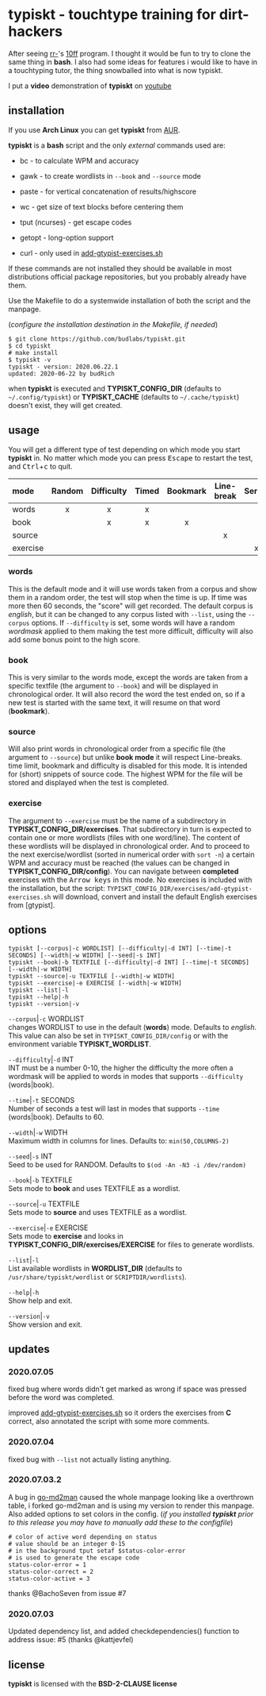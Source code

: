 # typiskt - touchtype training for dirt-hackers 

After seeing [rr-]'s [10ff] program. I thought it would be
fun to try to clone the same thing in **bash**. I also had
some ideas for features i would like to have in a
touchtyping tutor, the thing snowballed into what is now
typiskt.  

I put a **video** demonstration of **typiskt** on
[youtube](https://www.youtube.com/watch?v=miRjG-5puz4)

[rr-]:  https://github.com/rr-
[10ff]: https://github.com/rr-/10ff



## installation

If you use **Arch Linux** you can get **typiskt** from
[AUR](https://aur.archlinux.org/packages/typiskt/).  

**typiskt** is a **bash** script and the only *external*
commands used are:  

- bc - to calculate WPM and accuracy

- gawk - to create wordlists in `--book` and `--source` mode

- paste - for vertical concatenation of results/highscore

- wc - get size of text blocks before centering them

- tput (ncurses) - get escape codes

- getopt - long-option support  
- curl - only used in
[add-gtypist-exercises.sh](./config/add-gtypist-exercises.sh)  

If these commands are not installed they should be
available in most distributions official package
repositories, but you probably already have them.  

Use the Makefile to do a systemwide installation of both
the script and the manpage.  

(*configure the installation destination in the Makefile,
if needed*)

```
$ git clone https://github.com/budlabs/typiskt.git
$ cd typiskt
# make install
$ typiskt -v
typiskt - version: 2020.06.22.1
updated: 2020-06-22 by budRich
```


when **typiskt** is executed and **TYPISKT_CONFIG_DIR** (defaults to `~/.config/typiskt`) or **TYPISKT_CACHE** (defaults to `~/.cache/typiskt`) doesn't exist, they will get created.

usage
-----

You will get a different type of test depending on which
mode you start **typiskt** in. No matter which mode you can
press <kbd>Escape</kbd> to restart the test, and
<kbd>Ctrl</kbd>+<kbd>c</kbd> to quit.


| mode     |Random|Difficulty|Timed|Bookmark|Line-break|Series|Highscore|
|:---------|:----:|:--------:|:---:|:------:|:--------:|:----:|:-------:| 
| words    |x     |x         |x    |        |          |      |x        | 
| book     |      |x         |x    |x       |          |      |x        | 
| source   |      |          |     |        |x         |      |         | 
| exercise |      |          |     |        |          |x     |         |

### words


This is the default mode and it will use words taken from a
corpus and show them in a random order, the test will stop
when the time is up. If time was more then 60 seconds, the
"score" will get recorded. The default corpus is *english*,
but it can be changed to any corpus listed with `--list`,
using the `--corpus` options. If `--difficulty` is set, some
words will have a random *wordmask* applied to them making
the test more difficult, difficulty will also add some bonus
point to the high score.

### book


This is very similar to the words mode, except the words
are taken from a specific textfile (the argument to
`--book`) and will be displayed in chronological order. It
will also record the word the test ended on, so if a new
test is started with the same text, it will resume on that
word (**bookmark**).

### source


Will also print words in chronological order from a
specific file (the argument to `--source`)  but unlike
**book mode** it will respect Line-breaks. time limit,
bookmark and difficulty is disabled for this mode. It is
intended for (short) snippets of source code. The highest
WPM for the file will be stored and displayed when the test
is completed.

### exercise


The argument to `--exercise` must be the name of a subdirectory in **TYPISKT_CONFIG_DIR/exercises**. That subdirectory in turn is expected to contain one or more wordlists (files with one word/line). The content of these wordlists will be displayed in chronological order. And to proceed to the next exercise/wordlist (sorted in numerical order with `sort -n`) a certain WPM and accuracy must be reached (the values can be changed in **TYPISKT_CONFIG_DIR/config**). You can navigate between **completed** exercises with the <kbd>Arrow keys</kbd> in this mode. No exercises is included with the installation, but the script: `TYPISKT_CONFIG_DIR/exercises/add-gtypist-exercises.sh` will download, convert and install the default English exercises from [gtypist].


options
-------

```text
typiskt [--corpus|-c WORDLIST] [--difficulty|-d INT] [--time|-t SECONDS] [--width|-w WIDTH] [--seed|-s INT]
typiskt --book|-b TEXTFILE [--difficulty|-d INT] [--time|-t SECONDS] [--width|-w WIDTH]
typiskt --source|-u TEXTFILE [--width|-w WIDTH]
typiskt --exercise|-e EXERCISE [--width|-w WIDTH]
typiskt --list|-l
typiskt --help|-h
typiskt --version|-v
```


`--corpus`|`-c` WORDLIST  
changes WORDLIST to use in the default (**words**) mode.
Defaults to *english*. This value can also be set in
`TYPISKT_CONFIG_DIR/config` or with the environment variable
**TYPISKT_WORDLIST**.

`--difficulty`|`-d` INT  
INT must be a number 0-10, the higher the difficulty the
more often a wordmask will be applied to words in modes that
supports `--difficulty` (words|book).

`--time`|`-t` SECONDS  
Number of seconds a test will last in modes that supports
`--time` (words|book). Defaults to 60.

`--width`|`-w` WIDTH  
Maximum width in columns for lines. Defaults to:
`min(50,COLUMNS-2)`

`--seed`|`-s` INT  
Seed to be used for RANDOM. Defaults to `$(od -An -N3 -i
/dev/random)`

`--book`|`-b` TEXTFILE  
Sets mode to **book** and uses TEXTFILE as a wordlist.

`--source`|`-u` TEXTFILE  
Sets mode to **source** and uses TEXTFILE as a wordlist.

`--exercise`|`-e` EXERCISE  
Sets mode to **exercise** and looks in
**TYPISKT_CONFIG_DIR/exercises/EXERCISE** for files to
generate wordlists.

`--list`|`-l`  
List available wordlists in **WORDLIST_DIR** (defaults to
`/usr/share/typiskt/wordlist` or `SCRIPTDIR/wordlists`).

`--help`|`-h`  
Show help and exit.

`--version`|`-v`  
Show version and exit.

## updates

### 2020.07.05
fixed bug where words didn't get marked as wrong if space
was pressed before the word was completed.

improved
[add-gtypist-exercises.sh](./config/add-gtypist-exercises.sh)
so it orders the exercises from **C** correct, also
annotated the script with some more comments.

### 2020.07.04

fixed bug with `--list` not actually listing anything.

### 2020.07.03.2

A bug in
[go-md2man](https://github.com/cpuguy83/go-md2man/issues/59)
caused the whole manpage looking like a overthrown table, i
forked go-md2man and is using my version to render this
manpage. Also added options to set colors in the config.
(*if you installed **typiskt** prior to this release you may
have to manually add these to the configfile*)  

```
# color of active word depending on status
# value should be an integer 0-15
# in the background tput setaf $status-color-error
# is used to generate the escape code
status-color-error = 1
status-color-correct = 2
status-color-active = 3
```


thanks @BachoSeven from issue #7

### 2020.07.03

Updated dependency list, and added checkdependencies()
function to address issue: #5 (thanks @kattjevfel)


[typing_test]: https://github.com/ecly/typing_test
[epbud2txt]: https://github.com/kevinboone/epub2txt2



## license

**typiskt** is licensed with the **BSD-2-CLAUSE license**


